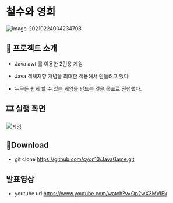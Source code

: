# 철수와 영희

![image-20210224004234708](C:\Users\Bonyul\Dropbox\typoraImg\README\108868706-d3967b00-7639-11eb-8511-ea533cf5a15e.png)



## 📑 프로젝트 소개

-  Java awt 를 이용한 2인용 게임

	
  - Java 객체지향 개념을 최대한 적용해서 만들려고 했다
  - 누구든 쉽게 할 수 있는 게임을 만드는 것을 목표로 진행했다.


## 🎞 실행 화면

![게임](C:\Users\Bonyul\Dropbox\typoraImg\README\108868450-929e6680-7639-11eb-8f96-a13a6ef388a7.gif)


## 💼Download

- git clone https://github.com/cyon13/JavaGame.git

## 발표영상
- youtube url https://www.youtube.com/watch?v=Op2wX3MVIEk